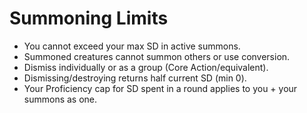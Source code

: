 # Summoning Limits

- You cannot exceed your max SD in active summons.
- Summoned creatures cannot summon others or use conversion.
- Dismiss individually or as a group (Core Action/equivalent).
- Dismissing/destroying returns half current SD (min 0).
- Your Proficiency cap for SD spent in a round applies to you + your summons as one.

